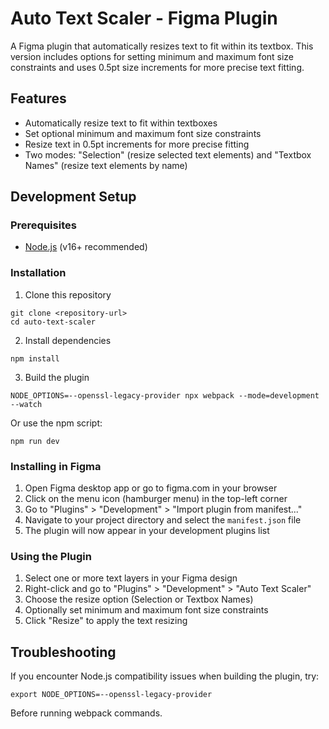 # Auto Text Scaler - Figma Plugin

A Figma plugin that automatically resizes text to fit within its textbox. This version includes options for setting minimum and maximum font size constraints and uses 0.5pt size increments for more precise text fitting.

## Features

- Automatically resize text to fit within textboxes
- Set optional minimum and maximum font size constraints
- Resize text in 0.5pt increments for more precise fitting
- Two modes: "Selection" (resize selected text elements) and "Textbox Names" (resize text elements by name)

## Development Setup

### Prerequisites

- [Node.js](https://nodejs.org/) (v16+ recommended)

### Installation

1. Clone this repository
```
git clone <repository-url>
cd auto-text-scaler
```

2. Install dependencies
```
npm install
```

3. Build the plugin
```
NODE_OPTIONS=--openssl-legacy-provider npx webpack --mode=development --watch
```
Or use the npm script:
```
npm run dev
```

### Installing in Figma

1. Open Figma desktop app or go to figma.com in your browser
2. Click on the menu icon (hamburger menu) in the top-left corner
3. Go to "Plugins" > "Development" > "Import plugin from manifest..."
4. Navigate to your project directory and select the `manifest.json` file
5. The plugin will now appear in your development plugins list

### Using the Plugin

1. Select one or more text layers in your Figma design
2. Right-click and go to "Plugins" > "Development" > "Auto Text Scaler"
3. Choose the resize option (Selection or Textbox Names)
4. Optionally set minimum and maximum font size constraints
5. Click "Resize" to apply the text resizing

## Troubleshooting

If you encounter Node.js compatibility issues when building the plugin, try:

```
export NODE_OPTIONS=--openssl-legacy-provider
```

Before running webpack commands.

